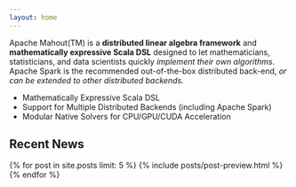 ```yaml
---
layout: home
---
```


Apache Mahout(TM) is a <strong>distributed linear algebra framework</strong> and <strong>mathematically expressive Scala DSL</strong> designed to let mathematicians, statisticians, and data scientists quickly <em>implement their own algorithms</em>. Apache Spark is the recommended out-of-the-box distributed back-end, <em>or can be extended to other distributed backends.</em>

-   Mathematically Expressive Scala DSL
-   Support for Multiple Distributed Backends (including Apache Spark)
-   Modular Native Solvers for CPU/GPU/CUDA Acceleration

<h2 class="section-heading">Recent News</h2>

{% for post in site.posts limit: 5 %}
  {% include posts/post-preview.html %}
{% endfor %}
